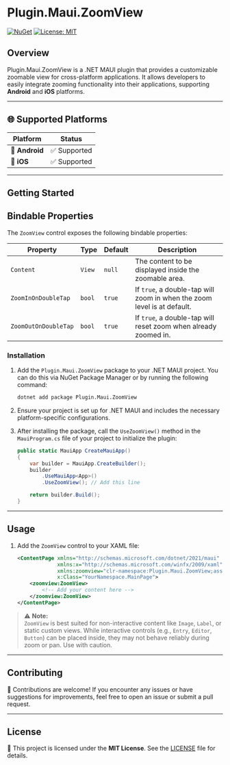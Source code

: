 # Plugin.Maui.ZoomView
[![NuGet](https://img.shields.io/nuget/v/Plugin.Maui.ZoomView.svg)](https://www.nuget.org/packages/Plugin.Maui.ZoomView/) [![License: MIT](https://img.shields.io/badge/license-MIT-blue.svg)](https://opensource.org/licenses/MIT)


## Overview
Plugin.Maui.ZoomView is a .NET MAUI plugin that provides a customizable zoomable view for cross-platform applications. It allows developers to easily integrate zooming functionality into their applications, supporting **Android** and **iOS** platforms.

---
## 🌐 Supported Platforms

| Platform        | Status        |
|----------------|----------------|
| 🤖 **Android**  | ✅ Supported   |
| 🍎 **iOS**      | ✅ Supported   |


---

## Getting Started
## Bindable Properties

The `ZoomView` control exposes the following bindable properties:

| Property              | Type    | Default | Description |
|-----------------------|---------|---------|-------------|
| `Content`             | `View`  | `null`  | The content to be displayed inside the zoomable area. |
| `ZoomInOnDoubleTap`   | `bool`  | `true`  | If `true`, a double-tap will zoom in when the zoom level is at default. |
| `ZoomOutOnDoubleTap`  | `bool`  | `true`  | If `true`, a double-tap will reset zoom when already zoomed in. |





### Installation
1. Add the `Plugin.Maui.ZoomView` package to your .NET MAUI project. You can do this via NuGet Package Manager or by running the following command:
   ```bash
   dotnet add package Plugin.Maui.ZoomView
   ```

2. Ensure your project is set up for .NET MAUI and includes the necessary platform-specific configurations.

3. After installing the package, call the `UseZoomView()` method in the `MauiProgram.cs` file of your project to initialize the plugin:
   ```csharp
   public static MauiApp CreateMauiApp()
   {
       var builder = MauiApp.CreateBuilder();
       builder
           .UseMauiApp<App>()
           .UseZoomView(); // Add this line

       return builder.Build();
   }
   ```

---

## Usage

1. Add the `ZoomView` control to your XAML file:
   ```xml
   <ContentPage xmlns="http://schemas.microsoft.com/dotnet/2021/maui"
                xmlns:x="http://schemas.microsoft.com/winfx/2009/xaml"
                xmlns:zoomview="clr-namespace:Plugin.Maui.ZoomView;assembly=Plugin.Maui.ZoomView"
                x:Class="YourNamespace.MainPage">
       <zoomview:ZoomView>
           <!-- Add your content here -->
       </zoomview:ZoomView>
   </ContentPage>
   ```
> ⚠️ **Note:**  
> `ZoomView` is best suited for non-interactive content like `Image`, `Label`, or static custom views. While interactive controls (e.g., `Entry`, `Editor`, `Button`) can be placed inside, they may not behave reliably during zoom or pan. Use with caution.

---

## Contributing
🤝 Contributions are welcome! If you encounter any issues or have suggestions for improvements, feel free to open an issue or submit a pull request.

---

## License
📜 This project is licensed under the **MIT License**. See the [LICENSE](LICENSE) file for details.

